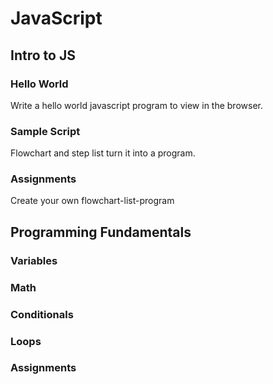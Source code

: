 # JavaScript

## Intro to JS

### Hello World
Write a hello world javascript program to view in the browser.

### Sample Script
Flowchart and step list turn it into a program.

### Assignments
Create your own flowchart-list-program

## Programming Fundamentals

### Variables
### Math
### Conditionals
### Loops
### Assignments
